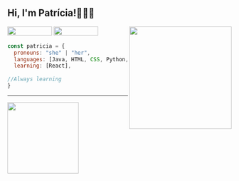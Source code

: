 <h2> Hi, I'm Patrícia!👩🏻‍💻 </h2>
<img align='right' src="https://media.giphy.com/media/bBN71lppkU8yl9svi8/giphy.gif" width="230">

<div>
 <a href = "mailto:scunha.patricia@gmail.com"><img height="20" width="100" src="https://img.shields.io/badge/Gmail-D14836?style=for-the-badge&logo=gmail&logoColor=white" target="_blank"></a>
 <a href="https://www.linkedin.com/in/patr%C3%ADcia-santos-1752bb224/" target="_blank"><img height="20" width="100" src="https://img.shields.io/badge/-LinkedIn-%230077B5?style=for-the-badge&logo=linkedin&logoColor=white" target="_blank"></a> 
</div>

```javascript
const patricia = {
  pronouns: "she" | "her",
  languages: [Java, HTML, CSS, Python, Javascript, C],
  learning: [React],
   
//Always learning
}
```
---

<div>
  <a href="https://github.com/Patricia-Santos">
  <img height="160em" src="https://github-readme-stats.vercel.app/api?username=Patricia-Santos&show_icons=true&theme=dracula&include_all_commits=true&count_private=true"/>
</div>
  


